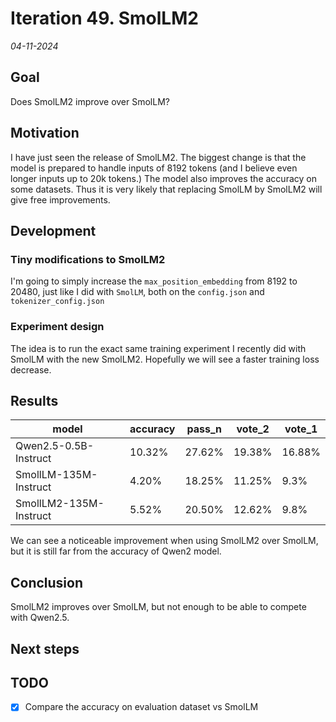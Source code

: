 # Iteration 49. SmolLM2

_04-11-2024_

## Goal

Does SmolLM2 improve over SmolLM?

## Motivation

I have just seen the release of SmolLM2. The biggest change is that the model is prepared to handle
inputs of 8192 tokens (and I believe even longer inputs up to 20k tokens.) The model also improves
the accuracy on some datasets. Thus it is very likely that replacing SmolLM by SmolLM2 will give free
improvements.

## Development

### Tiny modifications to SmolLM2

I'm going to simply increase the `max_position_embedding` from 8192 to 20480, just like I did with `SmolLM`, both
on the `config.json` and `tokenizer_config.json`

### Experiment design

The idea is to run the exact same training experiment I recently did with SmolLM with the new SmolLM2.
Hopefully we will see a faster training loss decrease.

## Results

| model                  | accuracy | pass_n | vote_2 | vote_1 |
|------------------------|----------|--------|--------|--------|
| Qwen2.5-0.5B-Instruct  | 10.32%   | 27.62% | 19.38% | 16.88% |
| SmollLM-135M-Instruct  | 4.20%    | 18.25% | 11.25% | 9.3%   |
| SmollLM2-135M-Instruct | 5.52%    | 20.50% | 12.62% | 9.8%   |

We can see a noticeable improvement when using SmolLM2 over SmolLM, but it is still far from the accuracy
of Qwen2 model.

## Conclusion

SmolLM2 improves over SmolLM, but not enough to be able to compete with Qwen2.5.

## Next steps

## TODO

- [x] Compare the accuracy on evaluation dataset vs SmolLM
